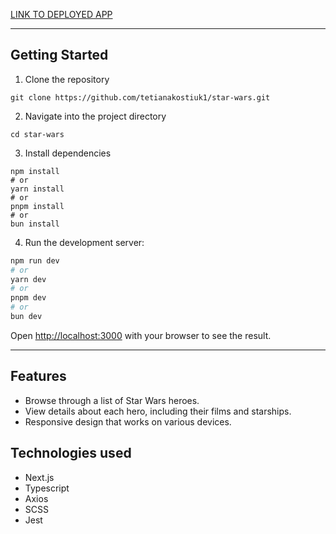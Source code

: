 

[LINK TO DEPLOYED APP](https://star-wars-mocha-five.vercel.app/)

---

## Getting Started
1. Clone the repository
```
git clone https://github.com/tetianakostiuk1/star-wars.git
```
2. Navigate into the project directory
```
cd star-wars
```
3. Install dependencies
```
npm install
# or
yarn install
# or
pnpm install
# or
bun install
```

4. Run the development server:

```bash
npm run dev
# or
yarn dev
# or
pnpm dev
# or
bun dev
```

Open [http://localhost:3000](http://localhost:3000) with your browser to see the result.

---

## Features

- Browse through a list of Star Wars heroes.
- View details about each hero, including their films and starships.
- Responsive design that works on various devices.


## Technologies used

- Next.js
- Typescript
- Axios
- SCSS
- Jest

